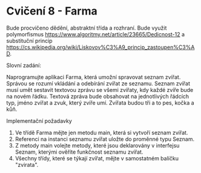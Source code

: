 # Cvičení 8 - Farma

Bude procvičeno dědění, abstraktní třída a rozhraní. Bude využit polymorfismus 
https://www.algoritmy.net/article/23665/Dedicnost-12 a substituční princip https://cs.wikipedia.org/wiki/Liskovov%C3%A9_princip_zastoupen%C3%AD.

Slovní zadání:

Naprogramujte aplikaci Farma, která umožní spravovat seznam zvířat. Správou se rozumí vkládání a odebírání zvířat ze seznamu. Seznam zvířat musí umět sestavit textovou zprávu se všemi zvířaty, kdy každé zvíře bude na novém řádku. Textová zpráva bude obsahovat na jednotlivých řádcích typ, jméno zvířat a zvuk, který zvíře umí. Zvířata budou tři a to pes, kočka a kůň. 

Implementační požadavky

1. Ve třídě Farma mějte jen metodu main, která si vytvoří seznam zvířat.
2. Referenci na instanci seznamu zvířat uložte do proměnné typu Seznam.
3. Z metody main volejte metody, které jsou deklarovány v interfejsu Seznam, kterými ověříte funkčnost seznamu zvířat.
4. Všechny třídy, které se týkají zvířat, mějte v samostatném balíčku "zvirata".
